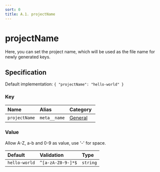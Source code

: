 ```yaml
---
sort: 0
title: A.1. projectName
---
```


# projectName

Here, you can set the project name, which will be used as the file name for newly generated keys.


## Specification

Default implementation: ```{ "projectName": "hello-world" }```

### Key

| **Name** | **Alias** | **Category** |  
|:--|:--|:--|
| ```projectName``` | ```meta__name``` | [General](../options/#general) |

### Value

Allow A-Z, a-b and 0-9 as value, use '-' for space.

| **Default** | **Validation** | **Type** |
|:--|:--|:--|
| ```hello-world``` | ```^[a-zA-Z0-9-]*$``` | ```string``` |

